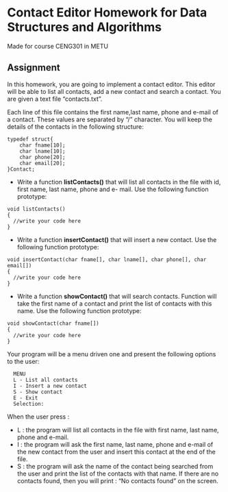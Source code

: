 # Contact Editor Homework for Data Structures and Algorithms
Made for course CENG301 in METU



## Assignment
In this homework, you are going to implement a contact editor. This editor will be able to list all contacts, add
a new contact and search a contact. You are given a text file “contacts.txt”.

Each line of this file contains the first name,last name, phone and e-mail of a contact. These values are separated by “/”
character. You will keep the details of the contacts in the following structure:

```
typedef struct{
    char fname[10];
    char lname[10];
    char phone[20];
    char email[20];
}Contact;
```

* Write a function **listContacts()** that will list all contacts in the file with id, first name, last name, phone and e-
mail. Use the following function prototype:
```
void listContacts()
{
  //write your code here
}
```

* Write a function **insertContact()** that will insert a new contact. Use the following function prototype:
```
void insertContact(char fname[], char lname[], char phone[], char email[])
{
  //write your code here
}
```

* Write a function **showContact()** that will search contacts. Function will take the first name of a contact and
print the list of contacts with this name. Use the following function prototype:
```
void showContact(char fname[])
{
  //write your code here
}
```

Your program will be a menu driven one and present the following options to the user:

```
  MENU
  L - List all contacts
  I - Insert a new contact
  S - Show contact
  E - Exit
  Selection:
```

When the user press :
* L : the program will list all contacts in the file with first name, last name, phone and e-mail.
* I : the program will ask the first name, last name, phone and e-mail of the new contact from the user and insert
this contact at the end of the file.
* S : the program will ask the name of the contact being searched from the user and print the list of the contacts
with that name. If there are no contacts found, then you will print : “No contacts found” on the screen.
